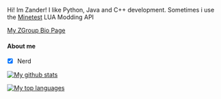 Hi! Im Zander!
I like Python, Java and C++ development. Sometimes i use the [Minetest](https://minetest.net) LUA Modding API

[My ZGroup Bio Page](http://bio.zgroup.rf.gd/zander/)

#### About me
- [x] Nerd


[![My github stats](https://github-readme-stats.vercel.app/api?username=ChefZander&count_private=false&show_icons=true&theme=dark)](https://github.com/anuraghazra/github-readme-stats)

[![My top languages](https://github-readme-stats.vercel.app/api/top-langs/?username=ChefZander&layout=compact&theme=dark)](https://github.com/anuraghazra/github-readme-stats)
